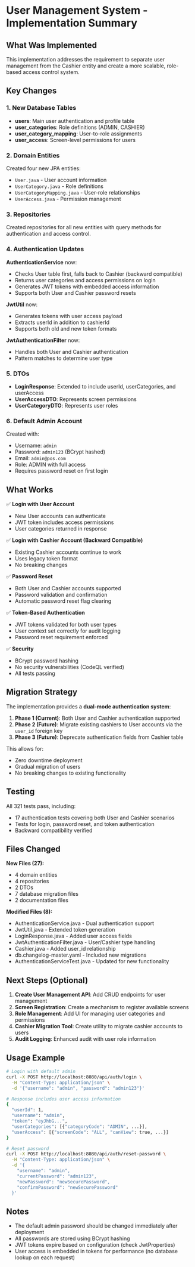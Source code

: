 # User Management System - Implementation Summary

## What Was Implemented

This implementation addresses the requirement to separate user management from the Cashier entity and create a more scalable, role-based access control system.

## Key Changes

### 1. New Database Tables

- **users**: Main user authentication and profile table
- **user_categories**: Role definitions (ADMIN, CASHIER)
- **user_category_mapping**: User-to-role assignments
- **user_access**: Screen-level permissions for users

### 2. Domain Entities

Created four new JPA entities:
- `User.java` - User account information
- `UserCategory.java` - Role definitions
- `UserCategoryMapping.java` - User-role relationships
- `UserAccess.java` - Permission management

### 3. Repositories

Created repositories for all new entities with query methods for authentication and access control.

### 4. Authentication Updates

**AuthenticationService** now:
- Checks User table first, falls back to Cashier (backward compatible)
- Returns user categories and access permissions on login
- Generates JWT tokens with embedded access information
- Supports both User and Cashier password resets

**JwtUtil** now:
- Generates tokens with user access payload
- Extracts userId in addition to cashierId
- Supports both old and new token formats

**JwtAuthenticationFilter** now:
- Handles both User and Cashier authentication
- Pattern matches to determine user type

### 5. DTOs

- **LoginResponse**: Extended to include userId, userCategories, and userAccess
- **UserAccessDTO**: Represents screen permissions
- **UserCategoryDTO**: Represents user roles

### 6. Default Admin Account

Created with:
- Username: `admin`
- Password: `admin123` (BCrypt hashed)
- Email: `admin@pos.com`
- Role: ADMIN with full access
- Requires password reset on first login

## What Works

✅ **Login with User Account**
- New User accounts can authenticate
- JWT token includes access permissions
- User categories returned in response

✅ **Login with Cashier Account (Backward Compatible)**
- Existing Cashier accounts continue to work
- Uses legacy token format
- No breaking changes

✅ **Password Reset**
- Both User and Cashier accounts supported
- Password validation and confirmation
- Automatic password reset flag clearing

✅ **Token-Based Authentication**
- JWT tokens validated for both user types
- User context set correctly for audit logging
- Password reset requirement enforced

✅ **Security**
- BCrypt password hashing
- No security vulnerabilities (CodeQL verified)
- All tests passing

## Migration Strategy

The implementation provides a **dual-mode authentication system**:

1. **Phase 1 (Current)**: Both User and Cashier authentication supported
2. **Phase 2 (Future)**: Migrate existing cashiers to User accounts via the `user_id` foreign key
3. **Phase 3 (Future)**: Deprecate authentication fields from Cashier table

This allows for:
- Zero downtime deployment
- Gradual migration of users
- No breaking changes to existing functionality

## Testing

All 321 tests pass, including:
- 17 authentication tests covering both User and Cashier scenarios
- Tests for login, password reset, and token authentication
- Backward compatibility verified

## Files Changed

**New Files (27):**
- 4 domain entities
- 4 repositories
- 2 DTOs
- 7 database migration files
- 2 documentation files

**Modified Files (8):**
- AuthenticationService.java - Dual authentication support
- JwtUtil.java - Extended token generation
- LoginResponse.java - Added user access fields
- JwtAuthenticationFilter.java - User/Cashier type handling
- Cashier.java - Added user_id relationship
- db.changelog-master.yaml - Included new migrations
- AuthenticationServiceTest.java - Updated for new functionality

## Next Steps (Optional)

1. **Create User Management API**: Add CRUD endpoints for user management
2. **Screen Registration**: Create a mechanism to register available screens
3. **Role Management**: Add UI for managing user categories and permissions
4. **Cashier Migration Tool**: Create utility to migrate cashier accounts to users
5. **Audit Logging**: Enhanced audit with user role information

## Usage Example

```bash
# Login with default admin
curl -X POST http://localhost:8080/api/auth/login \
  -H "Content-Type: application/json" \
  -d '{"username": "admin", "password": "admin123"}'

# Response includes user access information
{
  "userId": 1,
  "username": "admin",
  "token": "eyJhbG...",
  "userCategories": [{"categoryCode": "ADMIN", ...}],
  "userAccess": [{"screenCode": "ALL", "canView": true, ...}]
}

# Reset password
curl -X POST http://localhost:8080/api/auth/reset-password \
  -H "Content-Type: application/json" \
  -d '{
    "username": "admin",
    "currentPassword": "admin123",
    "newPassword": "newSecurePassword",
    "confirmPassword": "newSecurePassword"
  }'
```

## Notes

- The default admin password should be changed immediately after deployment
- All passwords are stored using BCrypt hashing
- JWT tokens expire based on configuration (check JwtProperties)
- User access is embedded in tokens for performance (no database lookup on each request)
